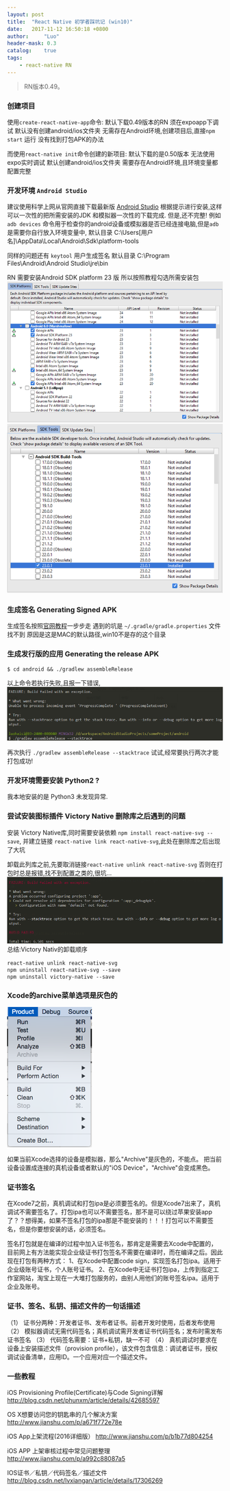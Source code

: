 ```yaml
---
layout: post
title:  "React Native 初学者踩坑记 (win10)"
date:   2017-11-12 16:50:18 +0800
author:     "Luo"
header-mask: 0.3
catalog:    true
tags:
    - react-native RN
---
```


> RN版本0.49。

### 创建项目

使用`create-react-native-app`命令:
默认下载0.49版本的RN
须在expoapp下调试
默认没有创建android/ios文件夹
无需存在Android环境,创建项目后,直接`npm start` 运行
没有找到打包APK的办法

而使用`react-native init`命令创建的新项目:
默认下载的是0.50版本
无法使用expo实时调试
默认创建android/ios文件夹
需要存在Android环境,且环境变量都配置完整

### 开发环境 `Android Studio`

建议使用科学上网从官网直接下载最新版 [Android Studio](https://developer.android.com/studio/index.html)
根据提示进行安装,这样可以一次性的把所需安装的JDK 和模拟器一次性的下载完成.
但是,还不完整!
例如 `adb devices` 命令用于检查你的android设备或模拟器是否已经连接电脑,但是`adb`是需要你自行放入环境变量中,
默认目录 C:\Users\[用户名]\AppData\Local\Android\Sdk\platform-tools

同样的问题还有 `keytool` 用户生成签名 默认目录 C:\Program Files\Android\Android Studio\jre\bin

RN 需要安装Android SDK platform 23 版 所以按照教程勾选所需安装包
![](/statics/img/sdk23.png)
![](/statics/img/buildTools23.png)


### 生成签名 Generating Signed APK

生成签名按照[官网教程](http://facebook.github.io/react-native/docs/signed-apk-android.html)一步步走
遇到的坑是
`~/.gradle/gradle.properties` 文件找不到
原因是这是MAC的默认路径,win10不是存的这个目录


### 生成发行版的应用 Generating the release APK

```
$ cd android && ./gradlew assembleRelease

```

以上命令若执行失败,且报一下错误,
![](/statics/img/gradlew.png)

再次执行 `./gradlew assembleRelease --stacktrace` 试试,经常要执行两次才能打包成功!


### 开发环境需要安装 Python2 ?

我本地安装的是 Python3 未发现异常.

### 尝试安装图标插件 Victory Native 删除库之后遇到的问题

安装 Victory Native库,同时需要安装依赖 `npm install react-native-svg --save`,
并建立链接 `react-native link react-native-svg`,此处在删除库之后出现了大坑

卸载此列库之前,先要取消链接`react-native unlink react-native-svg` 否则在打包时总是报错,找不到配置之类的,很坑...
![](/statics/img/error1.png)
总结:Victory Nativ的卸载顺序

```
react-native unlink react-native-svg
npm uninstall react-native-svg --save
npm uninstall victory-native --save
```

### Xcode的archive菜单选项是灰色的

![](/statics/img/archive_xcode.png)

如果当前Xcode选择的设备是模拟器，那么"Archive"是灰色的，不能点。
把当前设备设置成连接的真机设备或者默认的"iOS Device"，"Archive"会变成黑色。

### 证书签名

在Xcode7之前，真机调试和打包ipa是必须要签名的。但是Xcode7出来了，真机调试不需要签名了。打包ipa也可以不需要签名，那不是可以绕过苹果安装app了？？想得美，如果不签名打包的ipa那是不能安装的！！！打包可以不需要签名，但是你要想安装的话，必须签名。

签名打包就是在编译的过程中加入证书签名，那肯定是需要去Xcode中配置的，目前网上有方法能实现企业级证书打包签名不需要在编译时，而在编译之后。因此现在打包有两种方式：
1、在Xcode中配置code sign，实现签名打包ipa。适用于企业级账号证书，个人账号证书。
2、在Xcode中无证书打包ipa，上传到指定工作室网站，淘宝上现在一大堆打包服务的，由别人用他们的账号签名ipa。适用于企业及账号。

### 证书、签名、私钥、描述文件的一句话描述

（1）   证书分两种：开发者证书、发布者证书。前者开发时使用，后者发布使用
（2）   模拟器调试无需代码签名；真机调试需开发者证书代码签名；发布时需发布证书签名
（3）   代码签名需要：证书+私钥，缺一不可
（4）   真机调试时要求在设备上安装描述文件（provision profile），该文件包含信息：调试者证书，授权调试设备清单，应用ID。一个应用对应一个描述文件。

### 一些教程

iOS Provisioning Profile(Certificate)与Code Signing详解
http://blog.csdn.net/phunxm/article/details/42685597

OS X想要访问您的钥匙串的几个解决方案
http://www.jianshu.com/p/a671f772e78e

iOS App上架流程(2016详细版）
http://www.jianshu.com/p/b1b77d804254

iOS APP 上架审核过程中常见问题整理
http://www.jianshu.com/p/a992c88087a5

IOS证书／私钥／代码签名／描述文件
http://blog.csdn.net/lvxiangan/article/details/17306269